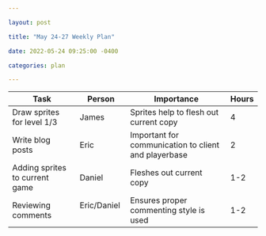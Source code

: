 ```yaml
---

layout: post

title: "May 24-27 Weekly Plan"

date: 2022-05-24 09:25:00 -0400

categories: plan

---
```

| Task | Person | Importance | Hours |
|-------|-------|-------|-------|
| Draw sprites for level 1/3 | James | Sprites help to flesh out current copy | 4 |
| Write blog posts | Eric | Important for communication to client and playerbase | 2 |
| Adding sprites to current game&nbsp;&nbsp;&nbsp; | Daniel | Fleshes out current copy | 1-2 |
| Reviewing comments | Eric/Daniel &nbsp;&nbsp;&nbsp; | Ensures proper commenting style is used | 1-2 |

